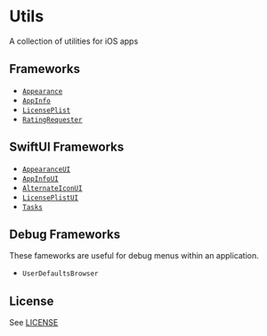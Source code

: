 # Utils

A collection of utilities for iOS apps

## Frameworks

- [`Appearance`](Sources/Appearance/Documentation.docc/Documentation.md)
- [`AppInfo`](Sources/AppInfo/Documentation.docc/Documentation.md)
- [`LicensePlist`](Sources/LicensePlist/Documentation.docc/Documentation.md)
- [`RatingRequester`](Sources/RatingRequester/Documentation.docc/Documentation.md)

## SwiftUI Frameworks

- [`AppearanceUI`](Sources/AppearanceUI/Documentation.docc/Documentation.md)
- [`AppInfoUI`](Sources/AppInfoUI/Documentation.docc/Documentation.md)
- [`AlternateIconUI`](Sources/AlternateIconUI/Documentation.docc/Documentation.md)
- [`LicensePlistUI`](Sources/LicensePlistUI/Documentation.docc/Documentation.md)
- [`Tasks`](Sources/Tasks/Documentation.docc/Documentation.md)

## Debug Frameworks

These fameworks are useful for debug menus within an application.

- `UserDefaultsBrowser`

## License

See [LICENSE](LICENSE)
